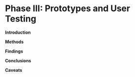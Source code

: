 # Phase III: Prototypes and User Testing

**Introduction**

**Methods**

**Findings**

**Conclusions**

**Caveats**
